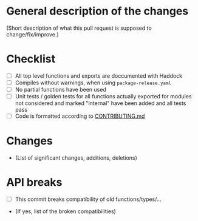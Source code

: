 # General description of the changes
(Short description of what this pull request is supposed to change/fix/improve.)

# Checklist
  - [ ] All top level functions and exports are doccumented with Haddock
  - [ ] Compiles without warnings, when using `package-release.yaml`
  - [ ] No partial functions have been used
  - [ ] Unit tests / golden tests for all functions actually exported for modules not considered and marked "Internal" have been added and all tests pass
  - [ ] Code is formatted according to [CONTRIBUTING.md](https://github.com/sheepforce/Spicy/blob/master/CONTRIBUTING.md)

# Changes
  - (List of significant changes, additions, deletions)

# API breaks
 - [ ] This commit breaks compatibility of old functions/types/...

 - (If yes, list of the broken compatibilities)

